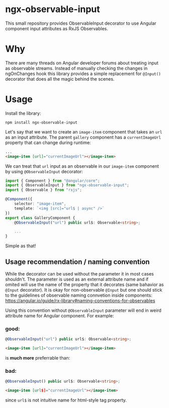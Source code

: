 # ngx-observable-input

This small repository provides ObservableInput decorator to use Angular component input attributes as RxJS Observables.

# Why

There are many threads on Angular developer forums about treating input as observable streams. Instead of manually checking the changes in ngOnChanges hook this library provides a simple replacement for `@Input()` decorator that does all the magic behind the scenes.

# Usage

Install the library:

`npm install ngx-observable-input`

Let's say that we want to create an `image-item` component that takes an `url` as an input attribute. The parent `gallery` component has a `currentImageUrl` property that can change during runtime:

```html
...
<image-item [url]="currentImageUrl"></image-item>
```

We can treat that `url` input as an observable in our `image-item` component by using `@ObservableInput` decorator:

```ts
import { Component } from "@angular/core";
import { ObservableInput } from "ngx-observable-input";
import { Observable } from "rxjs";

@Component({
    selector: "image-item",
    template: `<img [src]="url$ | async" />`
})
export class GalleryComponent {
    @ObservableInput("url") public url$: Observable<string>;

    ...
}
```

Simple as that!

## Usage recommendation / naming convention

While the decorator can be used without the parameter it in most cases shouldn't. The parameter is used as an external attribute name and if omited will use the name of the property that it decorates (same bahavior as `@Input` decorator). It is okay for non-observable `@Input` but one should stick to the guidelines of observable naming connvetion inside components: https://angular.io/guide/rx-library#naming-conventions-for-observables

Using this convention without `@ObservableInput` parameter will end in weird attribute name for Angular component. For example:

### good:
```ts
@ObservableInput("url") public url$: Observable<string>;
```
```html
<image-item [url]="currentImageUrl"></image-item>
```

is **much more** preferrable than:

### bad:
```ts
@ObservableInput() public url$: Observable<string>;
```
```html
<image-item [url$]="currentImageUrl"></image-item>
```

since `url$` is not intuitive name for html-style tag property.
